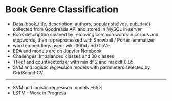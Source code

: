 # Book Genre Classification
- Data (book_title, description, authors, popular shelves, pub_date) collected from Goodreads API and stored in MySQL in server
- Book description cleaned by removing common words in corpus and stopwords, then is preprocessed with Snowball / Porter lemmatizer
- word embeddings used: wiki-300d and GloVe
- EDA and models are on Jupyter Notebook
- Challenges: Imbalanced classes and 30 classes
- Tf-idf and countVectorizer with min df 2 and max df 0.85
- SVM and logistic regression models with parameters selected by GridSearchCV


***
- SVM and logistic regresison models ~65%
- LSTM - Work in Progress
